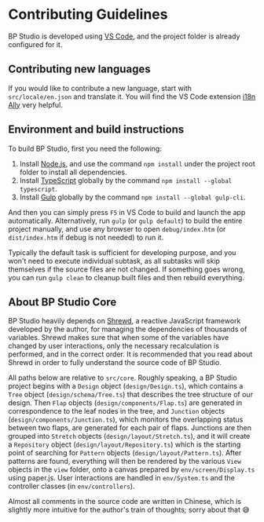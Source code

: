 
# Contributing Guidelines

BP Studio is developed using [VS Code](https://code.visualstudio.com/),
and the project folder is already configured for it.

## Contributing new languages

If you would like to contribute a new language, start with `src/locale/en.json` and translate it.
You will find the VS Code extension [i18n Ally](https://marketplace.visualstudio.com/items?itemName=antfu.i18n-ally) very helpful.

## Environment and build instructions

To build BP Studio, first you need the following:

1. Install [Node.js](https://nodejs.org/), and use the command `npm install` under the project root folder to install all dependencies.
2. Install [TypeScript](https://www.typescriptlang.org/) globally by the command `npm install --global typescript`.
2. Install [Gulp](https://www.npmjs.com/package/gulp) globally by the command `npm install --global gulp-cli`.

And then you can simply press `F5` in VS Code to build and launch the app automatically.
Alternatively, run `gulp` (or `gulp default`) to build the entire project manually,
and use any browser to open `debug/index.htm` (or `dist/index.htm` if debug is not needed) to run it.

Typically the default task is sufficient for developing purpose,
and you won't need to execute individual subtask,
as all subtasks will skip themselves if the source files are not changed.
If something goes wrong, you can run `gulp clean` to cleanup built files and then rebuild everything.

## About BP Studio Core

BP Studio heavily depends on [Shrewd](https://github.com/MuTsunTsai/shrewd),
a reactive JavaScript framework developed by the author,
for managing the dependencies of thousands of variables.
Shrewd makes sure that when some of the variables have changed by user interactions,
only the necessary recalculation is performed, and in the correct order.
It is recommended that you read about Shrewd in order to fully understand the source code of BP Studio.

All paths below are relative to `src/core`.
Roughly speaking, a BP Studio project begins with a `Design` object (`design/Design.ts`),
which contains a `Tree` object (`design/schema/Tree.ts`) that describes the tree structure of our design.
Then `Flap` objects (`design/components/Flap.ts`) are generated in correspondence to the leaf nodes in the tree,
and `Junction` objects (`design/components/Junction.ts`), which monitors the overlapping status between two flaps,
are generated for each pair of flaps.
Junctions are then grouped into `Stretch` objects (`design/layout/Stretch.ts`),
and it will create a `Repository` object (`design/layout/Repository.ts`) which is the starting point of searching for `Pattern` objects (`design/layout/Pattern.ts`).
After patterns are found, everything will then be rendered by the various `View` objects in the `view` folder,
onto a canvas prepared by `env/screen/Display.ts` using paper.js.
User interactions are handled in `env/System.ts` and the controller classes (in `env/controllers`).

Almost all comments in the source code are written in Chinese,
which is slightly more intuitive for the author's train of thoughts; sorry about that 😅

